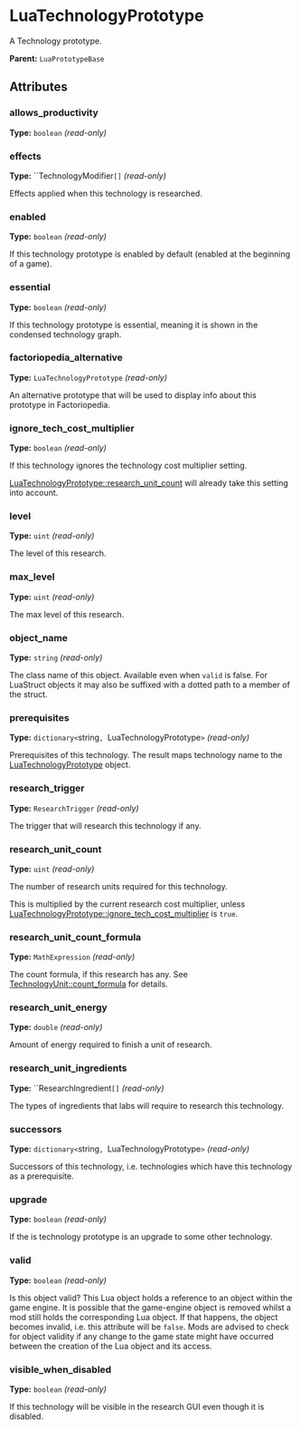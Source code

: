 # LuaTechnologyPrototype

A Technology prototype.

**Parent:** `LuaPrototypeBase`

## Attributes

### allows_productivity

**Type:** `boolean` _(read-only)_



### effects

**Type:** ``TechnologyModifier`[]` _(read-only)_

Effects applied when this technology is researched.

### enabled

**Type:** `boolean` _(read-only)_

If this technology prototype is enabled by default (enabled at the beginning of a game).

### essential

**Type:** `boolean` _(read-only)_

If this technology prototype is essential, meaning it is shown in the condensed technology graph.

### factoriopedia_alternative

**Type:** `LuaTechnologyPrototype` _(read-only)_

An alternative prototype that will be used to display info about this prototype in Factoriopedia.

### ignore_tech_cost_multiplier

**Type:** `boolean` _(read-only)_

If this technology ignores the technology cost multiplier setting.

[LuaTechnologyPrototype::research_unit_count](runtime:LuaTechnologyPrototype::research_unit_count) will already take this setting into account.

### level

**Type:** `uint` _(read-only)_

The level of this research.

### max_level

**Type:** `uint` _(read-only)_

The max level of this research.

### object_name

**Type:** `string` _(read-only)_

The class name of this object. Available even when `valid` is false. For LuaStruct objects it may also be suffixed with a dotted path to a member of the struct.

### prerequisites

**Type:** `dictionary<`string`, `LuaTechnologyPrototype`>` _(read-only)_

Prerequisites of this technology. The result maps technology name to the [LuaTechnologyPrototype](runtime:LuaTechnologyPrototype) object.

### research_trigger

**Type:** `ResearchTrigger` _(read-only)_

The trigger that will research this technology if any.

### research_unit_count

**Type:** `uint` _(read-only)_

The number of research units required for this technology.

This is multiplied by the current research cost multiplier, unless [LuaTechnologyPrototype::ignore_tech_cost_multiplier](runtime:LuaTechnologyPrototype::ignore_tech_cost_multiplier) is `true`.

### research_unit_count_formula

**Type:** `MathExpression` _(read-only)_

The count formula, if this research has any. See [TechnologyUnit::count_formula](prototype:TechnologyUnit::count_formula) for details.

### research_unit_energy

**Type:** `double` _(read-only)_

Amount of energy required to finish a unit of research.

### research_unit_ingredients

**Type:** ``ResearchIngredient`[]` _(read-only)_

The types of ingredients that labs will require to research this technology.

### successors

**Type:** `dictionary<`string`, `LuaTechnologyPrototype`>` _(read-only)_

Successors of this technology, i.e. technologies which have this technology as a prerequisite.

### upgrade

**Type:** `boolean` _(read-only)_

If the is technology prototype is an upgrade to some other technology.

### valid

**Type:** `boolean` _(read-only)_

Is this object valid? This Lua object holds a reference to an object within the game engine. It is possible that the game-engine object is removed whilst a mod still holds the corresponding Lua object. If that happens, the object becomes invalid, i.e. this attribute will be `false`. Mods are advised to check for object validity if any change to the game state might have occurred between the creation of the Lua object and its access.

### visible_when_disabled

**Type:** `boolean` _(read-only)_

If this technology will be visible in the research GUI even though it is disabled.

